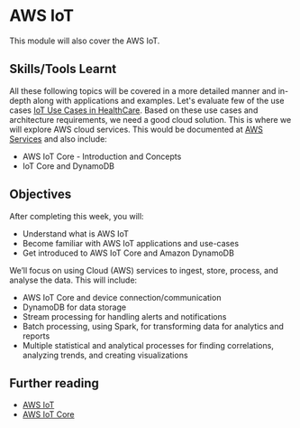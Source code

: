 # AWS IoT

This module will also cover the AWS IoT.

## Skills/Tools Learnt

All these following topics will be covered in a more detailed manner and in-depth along with applications and examples. Let's evaluate few of the use cases [IoT Use Cases in HealthCare](../use-cases/use-case-healthcare.md). Based on these use cases and architecture requirements, we need a good cloud solution. This is where we will explore AWS cloud services. This would be documented at [AWS Services](aws-services.md) and  also include: 
* AWS IoT Core - Introduction and Concepts 
* IoT Core and DynamoDB

## Objectives

After completing this week, you will:
* Understand what is AWS IoT
* Become familiar with AWS IoT applications and use-cases
* Get introduced to AWS IoT Core and Amazon DynamoDB

We’ll focus on using Cloud (AWS) services to ingest, store, process, and analyse the data. This will include:
* AWS IoT Core and device connection/communication
* DynamoDB for data storage
* Stream processing for handling alerts and notifications
* Batch processing, using Spark, for transforming data for analytics and reports 
* Multiple statistical and analytical processes for finding correlations, analyzing trends, and creating visualizations

## Further reading
* [AWS IoT](https://docs.aws.amazon.com/iot/latest/developerguide/what-is-aws-iot.html)
* [AWS IoT Core](https://aws.amazon.com/iot-core/)
